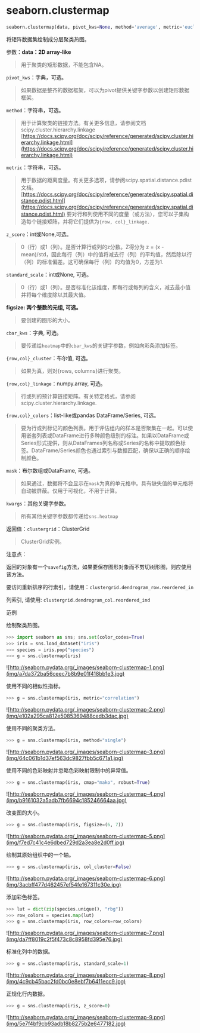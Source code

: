 # seaborn.clustermap

```py
seaborn.clustermap(data, pivot_kws=None, method='average', metric='euclidean', z_score=None, standard_scale=None, figsize=None, cbar_kws=None, row_cluster=True, col_cluster=True, row_linkage=None, col_linkage=None, row_colors=None, col_colors=None, mask=None, **kwargs)
```

将矩阵数据集绘制成分层聚类热图。

参数：**data：2D array-like**

> 用于聚类的矩形数据，不能包含NA。

`pivot_kws`：字典，可选。

> 如果数据是整齐的数据框架，可以为pivot提供关键字参数以创建矩形数据框架。

`method`：字符串，可选。

> 用于计算聚类的链接方法。有关更多信息，请参阅文档scipy.cluster.hierarchy.linkage [https://docs.scipy.org/doc/scipy/reference/generated/scipy.cluster.hierarchy.linkage.html](https://docs.scipy.org/doc/scipy/reference/generated/scipy.cluster.hierarchy.linkage.html)

`metric`：字符串，可选。

> 用于数据的距离度量。有关更多选项，请参阅scipy.spatial.distance.pdist文档。 [https://docs.scipy.org/doc/scipy/reference/generated/scipy.spatial.distance.pdist.html](https://docs.scipy.org/doc/scipy/reference/generated/scipy.spatial.distance.pdist.html) 要对行和列使用不同的度量（或方法），您可以子集构造每个链接矩阵，并将它们提供为`{row, col}_linkage.`

`z_score`：int或None,可选。

> 0（行）或1（列）。是否计算行或列的z分数。Z得分为 z = (x - mean)/std，因此每行（列）中的值将减去行（列）的平均值，然后除以行（列）的标准偏差。这可确保每行（列）的均值为0，方差为1.

`standard_scale`：int或None, 可选。

> 0（行）或1（列）。是否标准化该维度，即每行或每列的含义，减去最小值并将每个维度除以其最大值。

**figsize: 两个整数的元组, 可选。**

> 要创建的图形的大小。

`cbar_kws`：字典, 可选。

> 要传递给`heatmap`中的`cbar_kws`的关键字参数，例如向彩条添加标签。

`{row,col}_cluster`：布尔值, 可选。

> 如果为真，则对{rows, columns}进行聚类。

`{row,col}_linkage`：numpy.array, 可选。

> 行或列的预计算链接矩阵。有关特定格式，请参阅scipy.cluster.hierarchy.linkage.

`{row,col}_colors`：list-like或pandas DataFrame/Series, 可选。

> 要为行或列标记的颜色列表。用于评估组内的样本是否聚集在一起。可以使用嵌套列表或DataFrame进行多种颜色级别的标注。如果以DataFrame或Series形式提供，则从DataFrames列名称或Series的名称中提取颜色标签。DataFrame/Series颜色也通过索引与数据匹配，确保以正确的顺序绘制颜色。

`mask`：布尔数组或DataFrame, 可选。

> 如果通过，数据将不会显示在`mask`为真的单元格中。具有缺失值的单元格将自动被屏蔽。仅用于可视化，不用于计算。

`kwargs`：其他关键字参数。

> 所有其他关键字参数都传递给`sns.heatmap`


返回值：`clustergrid`：ClusterGrid

> ClusterGrid实例。



注意点：

返回的对象有一个`savefig`方法，如果要保存图形对象而不剪切树形图，则应使用该方法。

要访问重新排序的行索引，请使用：`clustergrid.dendrogram_row.reordered_in`

列索引, 请使用: `clustergrid.dendrogram_col.reordered_ind`

范例

绘制聚类热图。

```py
>>> import seaborn as sns; sns.set(color_codes=True)
>>> iris = sns.load_dataset("iris")
>>> species = iris.pop("species")
>>> g = sns.clustermap(iris)

```

![http://seaborn.pydata.org/_images/seaborn-clustermap-1.png](img/a7da372ba56ceec7b8b9e01f418bb1e3.jpg)

使用不同的相似性指标。

```py
>>> g = sns.clustermap(iris, metric="correlation")

```

![http://seaborn.pydata.org/_images/seaborn-clustermap-2.png](img/e102a295ca812e5085369488cedb3dac.jpg)

使用不同的聚类方法。

```py
>>> g = sns.clustermap(iris, method="single")

```

![http://seaborn.pydata.org/_images/seaborn-clustermap-3.png](img/64c061b1d37ef563dc9827fbb5c671a1.jpg)

使用不同的色彩映射并忽略色彩映射限制中的异常值。

```py
>>> g = sns.clustermap(iris, cmap="mako", robust=True)

```

![http://seaborn.pydata.org/_images/seaborn-clustermap-4.png](img/b9161032a5adb7fb6694c185246664aa.jpg)

改变图的大小。

```py
>>> g = sns.clustermap(iris, figsize=(6, 7))

```

![http://seaborn.pydata.org/_images/seaborn-clustermap-5.png](img/f7ed7c41c4e6dbed729d2a3ea8e2d0ff.jpg)

绘制其原始组织中的一个轴。

```py
>>> g = sns.clustermap(iris, col_cluster=False)

```

![http://seaborn.pydata.org/_images/seaborn-clustermap-6.png](img/3acbff477d462457ef54fe167311c30e.jpg)

添加彩色标签。

```py
>>> lut = dict(zip(species.unique(), "rbg"))
>>> row_colors = species.map(lut)
>>> g = sns.clustermap(iris, row_colors=row_colors)

```

![http://seaborn.pydata.org/_images/seaborn-clustermap-7.png](img/da7ff8019c2f5f473c8c8958fd395e76.jpg)

标准化列中的数据。

```py
>>> g = sns.clustermap(iris, standard_scale=1)

```

![http://seaborn.pydata.org/_images/seaborn-clustermap-8.png](img/4c9cb45bac2fd0bc0e8ebf7b6411ecc9.jpg)

正规化行内数据。

```py
>>> g = sns.clustermap(iris, z_score=0)

```

![http://seaborn.pydata.org/_images/seaborn-clustermap-9.png](img/5e7f4bf9cb93adb18b8275b2e6477182.jpg)
